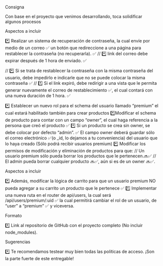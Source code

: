 Consigna

Con base en el proyecto que venimos desarrollando, toca solidificar algunos procesos

Aspectos a incluir

*️⃣ Realizar un sistema de recuperación de contraseña, la cual envíe por medio de un correo ✅ un botón que redireccione a una página para restablecer la contraseña (no recuperarla). ✅
// *️⃣ link del correo debe expirar después de 1 hora de enviado. ✅

// *️⃣ Si se trata de restablecer la contraseña con la misma contraseña del usuario, debe impedirlo e indicarle que no se puede colocar la misma contraseña ✅
// *️⃣ Si el link expiró, debe redirigir a una vista que le permita generar nuevamente el correo de restablecimiento ✅, el cual contará con una nueva duración de 1 hora. ✅


*️⃣ Establecer un nuevo rol para el schema del usuario llamado “premium” el cual estará habilitado también para crear productos
*️⃣Modificar el schema de producto para contar con un campo “owner”, el cual haga referencia a la persona que creó el producto ✅
*️⃣ Si un producto se crea sin owner, se debe colocar por defecto “admin”. ✅
El campo owner deberá guardar sólo el correo electrónico ✅(o _id, lo dejamos a tu conveniencia) del usuario que lo haya creado (Sólo podrá recibir usuarios premium)
*️⃣ Modificar los permisos de modificación y eliminación de productos para que:
// Un usuario premium sólo pueda borrar los productos que le pertenecen.🔜✅
// El admin pueda borrar cualquier producto 🔜✅, aún si es de un owner 🔜✅.


Aspectos a incluir

*️⃣ Además, modificar la lógica de carrito para que un usuario premium NO pueda agregar a su carrito un producto que le pertenece ✅
*️⃣ Implementar una nueva ruta en el router de api/users, la cual será /api/users/premium/:uid ✅  la cual permitirá cambiar el rol de un usuario, de “user” a “premium” ✅ y viceversa. 

Formato

*️⃣ Link al repositorio de GitHub con el proyecto completo (No incluir node_modules).

Sugerencias

*️⃣ Te recomendamos testear muy bien todas las políticas de acceso. ¡Son la parte fuerte de este entregable!